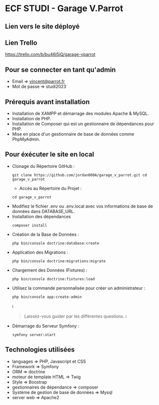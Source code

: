 # ECF STUDI - Garage V.Parrot

## Lien vers le site déployé

## Lien Trello
https://trello.com/b/bu46I5jQ/garage-vparrot

## Pour se connecter en tant qu'admin
- Email => vincent@parrot.fr
- Mot de passe => studi2023

## Prérequis avant installation
- Installation de XAMPP et démarrage des modules Apache & MySQL.
- Installation de PHP.
- Installation de Composer qui est un gestionnaire de dépendances pour PHP.
- Mise en place d'un gestionnaire de base de données comme PhpMyAdmin.

## Pour éxécuter le site en local
- Clonage du Répertoire GitHub :
  ```
  git clone https://github.com/jordan008A/garage_v_parrot.git cd garage_v_parrot
  ```
  - Accès au Répertoire du Projet :
  ```
  cd garage_v_parrot
  ```
- Modifiez le fichier .env ou .env.local avec vos informations de base de données dans DATABASE_URL.
- Installation des dépendances
  ```
  composer install
   ```
- Création de la Base de Données :
  ```
  php bin/console doctrine:database:create
  ```
- Application des Migrations : 
  ```
  php bin/console doctrine:migrations:migrate
  ```
- Chargement des Données (Fixtures) :
  ```
  php bin/console doctrine:fixtures:load
  ``` 
- Utilisez la commande personnalisée pour créer un administrateur :
  ```
  php bin/console app:create-admin
  ``` 
  :information_source:
  > Laissez-vous guider par les différentes questions.
  :information_source:
- Démarrage du Serveur Symfony :
  ```
  symfony server:start
  ``` 

## Technologies utilisées
- languages => PHP, Javascript et CSS
- Framework => Symfony
- ORM => doctrine
- moteur de template HTML => Twig
- Style => Boostrap
- gestionnaires de dépendance => composer
- Système de gestion de base de données => Mysql
- server web => Apache2